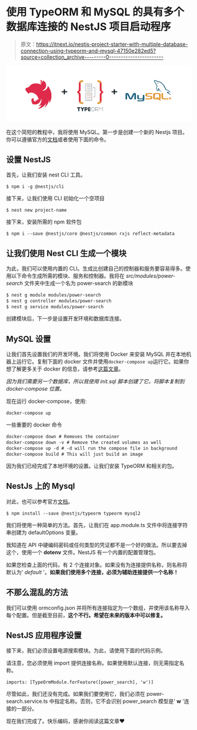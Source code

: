 # 使用 TypeORM 和 MySQL 的具有多个数据库连接的 NestJS 项目启动程序

> 原文：<https://itnext.io/nestjs-project-starter-with-multiple-database-connection-using-typeorm-and-mysql-47150e282ed5?source=collection_archive---------0----------------------->

![](img/aa671eff9091cf38a35db0089ced4c96.png)

在这个简短的教程中，我将使用 MySQL。第一步是创建一个新的 Nestjs 项目。你可以遵循官方的[文档](https://docs.nestjs.com/)或者使用下面的命令。

## 设置 NestJS

首先，让我们安装 nest CLI 工具。

```
$ npm i -g @nestjs/cli
```

接下来，让我们使用 CLI 初始化一个空项目

```
$ nest new project-name
```

接下来，安装所需的 npm 软件包

```
$ npm i --save @nestjs/core @nestjs/common rxjs reflect-metadata
```

## 让我们使用 Nest CLI 生成一个模块

为此，我们可以使用内置的 CLI。生成比创建自己的控制器和服务要容易得多。使用以下命令生成所需的模块、服务和控制器。我将在 *src/modules/power-search* 文件夹中生成一个名为 power-search 的新模块

```
$ nest g module modules/power-search
$ nest g controller modules/power-search
$ nest g service modules/power-search
```

创建模块后，下一步是设置开发环境和数据库连接。

## MySQL 设置

让我们首先设置我们的开发环境。我们将使用 Docker 来安装 MySQL 并在本地机器上运行它。复制下面的 docker 文件并使用`docker-compose up`运行它。如果你想了解更多关于 docker 的信息，请参考[这篇文章](/lets-dockerize-a-nodejs-express-api-22700b4105e4)。

*因为我们需要另一个数据库，所以我使用 init.sql 脚本创建了它。将脚本复制到 docker-compose 位置。*

现在运行 docker-compose，使用:

```
docker-compose up
```

一些重要的 docker 命令

```
docker-compose down # Removes the container
docker-compose down -v # Remove the created volumes as well
docker-compose up -d # -d will run the compose file in background
docker-compose build # This will just build an image
```

因为我们已经完成了本地环境的设置。让我们安装 TypeORM 和相关的包。

## NestJs 上的 Mysql

对此，也可以参考官方[文档](https://docs.nestjs.com/techniques/database)。

```
$ npm install --save @nestjs/typeorm typeorm mysql2
```

我们将使用一种简单的方法。首先，让我们在 app.module.ts 文件中将连接字符串创建为 defaultOptions 变量。

我知道在 API 中硬编码密码或任何类型的凭证都不是一个好的做法。所以要去掉这个，使用一个 **dotenv** 文件。NestJS 有一个内置的配置管理包。

如果您检查上面的代码，有 2 个连接对象。如果没有为连接提供名称，则名称将默认为' *default* '。**如果我们使用多个连接，必须为辅助连接提供一个名称！**

## 不那么混乱的方法

我们可以使用 ormconfig.json 并将所有连接指定为一个数组，并使用该名称导入每个配置。但是截至目前，**这个不行。希望在未来的版本中可以修复。**

## NestJS 应用程序设置

接下来，我们必须设置电源搜索模块。为此，请使用下面的代码示例。

请注意，您必须使用 import 提供连接名称。如果使用默认连接，则无需指定名称。

```
imports: [TypeOrmModule.forFeature([power_search], 'w')]
```

尽管如此，我们还没有完成。如果我们要使用它，我们必须在 power-search.service.ts 中指定名称。否则，它不会识别 power_search 模型是' **w** '连接的一部分。

现在我们完成了。快乐编码，感谢你阅读这篇文章❤